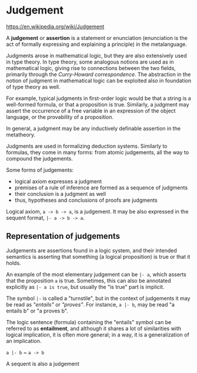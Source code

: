 # Judgement

https://en.wikipedia.org/wiki/Judgement

A **judgement** or **assertion** is a statement or enunciation (enunciation is the act of formally expressing and explaining a principle) in the metalanguage.

Judgments arose in mathematical logic, but they are also extensively used in type theory. In type theory, some analogous notions are used as in mathematical logic, giving rise to connections between the two fields, primarily through the *Curry-Howard correspondence*. The abstraction in the notion of judgment in mathematical logic can be exploited also in foundation of type theory as well.

For example, typical judgments in first-order logic would be that a string is a well-formed formula, or that a proposition is true. Similarly, a judgment may assert the occurrence of a free variable in an expression of the object language, or the provability of a proposition.

In general, a judgment may be any inductively definable assertion in the metatheory.

Judgments are used in formalizing deduction systems. Similarly to formulas, they come in many forms: from atomic judgements, all the way to compound the judgements.

Some forms of judgements:
- logical axiom expresses a judgment
- premises of a rule of inference are formed as a sequence of judgments
- their conclusion is a judgment as well
- thus, hypotheses and conclusions of proofs are judgments

Logical axiom, `a -> b -> a`, is a judgement. It may be also expressed in the sequent format, `|- a -> b -> a`.


## Representation of judgements

Judgements are assertions found in a logic system, and their intended semantics is asserting that something (a logical proposition) is true or that it holds.

An example of the most elementary judgement can be `|- a`, which asserts that the proposition `a` is true. Sometimes, this can also be annotated explicitly as `|- a is true`, but usually the "is true" part is implicit.

The symbol `|-` is called a "turnstile", but in the context of judgements it may be read as *"entails"* or *"proves"*. For instance, `a |- b`, may be read "a entails b" or "a proves b".

The logic sentence (formula) containing the "entails" symbol can be referred to as **entailment**, and although it shares a lot of similarities with logical implication, it is often more general; in a way, it is a generalization of an implication.

`a |- b` ~ `a -> b`

A sequent is also a judgement
